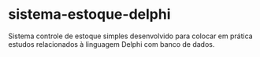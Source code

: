 # sistema-estoque-delphi


Sistema controle de estoque simples desenvolvido para colocar em prática estudos relacionados à linguagem Delphi com banco de dados.
